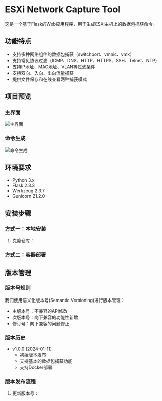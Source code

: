 # ESXi Network Capture Tool
这是一个基于Flask的Web应用程序，用于生成ESXi主机上的数据包捕获命令。

## 功能特点

- 支持多种网络组件的数据包捕获（switchport、vmnic、vmk）
- 支持常见协议过滤（ICMP、DNS、HTTP、HTTPS、SSH、Telnet、NTP）
- 支持IP地址、MAC地址、VLAN等过滤条件
- 支持双向、入向、出向流量捕获
- 提供文件保存和在线查看两种捕获模式

## 项目预览

### 主界面
![主界面](https://yxyj1919-imagebed.oss-cn-beijing.aliyuncs.com/rocket-image/202501111656756.png)

### 命令生成
![命令生成](https://yxyj1919-imagebed.oss-cn-beijing.aliyuncs.com/rocket-image/202501111713907.png)

## 环境要求

- Python 3.x
- Flask 2.3.3
- Werkzeug 2.3.7
- Gunicorn 21.2.0

## 安装步骤

### 方式一：本地安装

1. 克隆仓库：


### 方式二：容器部署


## 版本管理

### 版本号规则
我们使用语义化版本号(Semantic Versioning)进行版本管理：
- 主版本号：不兼容的API修改
- 次版本号：向下兼容的功能性新增
- 修订号：向下兼容的问题修正

### 版本历史
- v1.0.0 (2024-01-11)
  - 初始版本发布
  - 支持基本的数据包捕获功能
  - 支持Docker部署

### 版本发布流程
1. 更新版本号：
